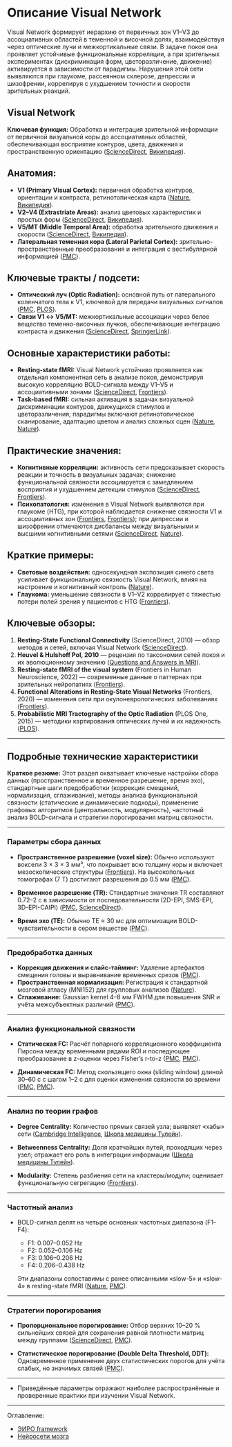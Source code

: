 # Описание Visual Network 

Visual Network формирует иерархию от первичных зон V1–V3 до ассоциативных областей в теменной и височной долях, взаимодействуя через оптические лучи и межкортикальные связи. В задаче покоя она проявляет устойчивые функциональные корреляции, а при зрительных экспериментах (дискриминация форм, цветоразличение, движение) активируется в зависимости от парадигмы. Нарушения этой сети выявляются при глаукоме, рассеянном склерозе, депрессии и шизофрении, коррелируя с ухудшением точности и скорости зрительных реакций.

## **Visual Network**

**Ключевая функция:**
Обработка и интеграция зрительной информации от первичной визуальной коры до ассоциативных областей, обеспечивающая восприятие контуров, цвета, движения и пространственную ориентацию ([ScienceDirect][1], [Википедия][2]).

## **Анатомия:**

* **V1 (Primary Visual Cortex):** первичная обработка контуров, ориентации и контраста, ретинотопическая карта ([Nature][3], [Википедия][2]).
* **V2–V4 (Extrastriate Areas):** анализ цветовых характеристик и простых форм ([ScienceDirect][1], [Википедия][2]).
* **V5/MT (Middle Temporal Area):** обработка зрительного движения и скорости ([ScienceDirect][1], [Википедия][2]).
* **Латеральная теменная кора (Lateral Parietal Cortex):** зрительно-пространственные преобразования и интеграция с вестибулярной информацией ([PMC][4]).

## **Ключевые тракты / подсети:**

* **Оптический луч (Optic Radiation):** основной путь от латерального коленчатого тела к V1, ключевой для передачи визуальных сигналов ([PMC][5], [PLOS][6]).
* **Связи V1 ↔ V5/MT:** межкортикальные ассоциации через белое вещество теменно-височных пучков, обеспечивающие интеграцию контраста и движения ([ScienceDirect][7], [SpringerLink][8]).

## **Основные характеристики работы:**

* **Resting-state fMRI:** Visual Network устойчиво проявляется как отдельная компонентная сеть в анализе покоя, демонстрируя высокую корреляцию BOLD-сигнала между V1–V5 и ассоциативными зонами ([ScienceDirect][1], [Frontiers][9]).
* **Task-based fMRI:** сильная активация в задачах визуальной дискриминации контуров, движущихся стимулов и цветоразличения; парадигмы включают ретинотопическое сканирование, адаптацию цветом и анализ сложных сцен ([Nature][3], [Nature][10]).

## **Практические значения:**

* **Когнитивные корреляции:** активность сети предсказывает скорость реакции и точность в визуальных задачах; снижение функциональной связности ассоциируется с замедлением восприятия и ухудшением детекции стимулов ([ScienceDirect][11], [Frontiers][12]).
* **Психопатология:** изменения в Visual Network выявляются при глаукоме (HTG), при которой наблюдается снижение связности V1 и ассоциативных зон ([Frontiers][12], [Frontiers][9]); при депрессии и шизофрении отмечаются дисбалансы между визуальными и высшими когнитивными сетями ([ScienceDirect][11], [Nature][3]).

## **Краткие примеры:**

* **Световые воздействия:** односекундная экспозиция синего света усиливает функциональную связность Visual Network, влияя на настроение и когнитивный контроль ([Nature][3]).
* **Глаукома:** уменьшение связности в V1–V2 коррелирует с тяжестью потери полей зрения у пациентов с HTG ([Frontiers][12]).

## **Ключевые обзоры:**

1. **Resting-State Functional Connectivity** (ScienceDirect, 2010) — обзор методов и сетей, включая Visual Network ([ScienceDirect][1]).
2. **Heuvel & Hulshoff Pol, 2010** — рецензия по таксономии сетей покоя и их эволюционному значению ([Questions and Answers ​in MRI][13]).
3. **Resting-state fMRI of the visual system** (Frontiers in Human Neuroscience, 2022) — современные данные о паттернах при зрительных нейропатиях ([Frontiers][9]).
4. **Functional Alterations in Resting-State Visual Networks** (Frontiers, 2020) — изменения сети при окулоневрологических заболеваниях ([Frontiers][12]).
5. **Probabilistic MRI Tractography of the Optic Radiation** (PLOS One, 2015) — методики картирования оптических лучей и их надежность ([PLOS][6]).

[1]: https://www.sciencedirect.com/topics/neuroscience/resting-state-functional-connectivity "Resting-State Functional Connectivity - ScienceDirect.com"
[2]: https://en.wikipedia.org/wiki/Resting_state_fMRI "Resting state fMRI"
[3]: https://www.nature.com/articles/s41598-022-20668-9 "Functional connectivity of brain networks with three monochromatic ..."
[4]: https://pmc.ncbi.nlm.nih.gov/articles/PMC5524274/ "A review on methods in resting state connectivity analysis and ..."
[5]: https://pmc.ncbi.nlm.nih.gov/articles/PMC3223565/ "Diffusion tensor imaging tractography of the optic radiation for ..."
[6]: https://journals.plos.org/plosone/article?id=10.1371%2Fjournal.pone.0118948 "Probabilistic MRI Tractography of the Optic Radiation Using ... - PLOS"
[7]: https://www.sciencedirect.com/science/article/abs/pii/S1878875018310842 "Optic Radiation Diffusion Tensor Imaging Tractography"
[8]: https://link.springer.com/article/10.1007/s00701-023-05540-7 "and high-resolution fiber tractography for the delineation of the optic ..."
[9]: https://www.frontiersin.org/journals/human-neuroscience/articles/10.3389/fnhum.2022.943618/full "Resting-state functional MRI of the visual system for characterization ..."
[10]: https://www.nature.com/articles/s41598-021-83246-5 "Brain functional connectivity differs when viewing pictures from ..."
[11]: https://www.sciencedirect.com/science/article/pii/S2213158219301251 "Visual network alterations in brain functional connectivity in chronic ..."
[12]: https://www.frontiersin.org/journals/human-neuroscience/articles/10.3389/fnhum.2020.00330/full "Functional Alterations in Resting-State Visual Networks in High ..."
[13]: https://mriquestions.com/uploads/3/4/5/7/34572113/heuvel_reviewbrainnets1.pdf "[PDF] Exploring the brain network: A review on resting-state fMRI ..."


---


## Подробные технические характеристики

**Краткое резюме:**
Этот раздел охватывает ключевые настройки сбора данных (пространственное и временное разрешение, время эхо), стандартные шаги предобработки (коррекция смещений, нормализация, сглаживание), методы анализа функциональной связности (статические и динамические подходы), применение графовых алгоритмов (центральность, модулярность), частотный анализ BOLD-сигнала и стратегии порогирования матриц связности.

---

### Параметры сбора данных

* **Пространственное разрешение (voxel size):**
  Обычно используют воксели 3 × 3 × 3 мм³, что покрывает всю толщину коры и включает мезоскопические структуры ([Frontiers][14]).
  На высокопольных томографах (7 T) достигают разрешения до 0.5 мм ([PMC][15]).

* **Временное разрешение (TR):**
  Стандартные значения TR составляют 0.72–2 с в зависимости от последовательности (2D-EPI, SMS-EPI, 3D-EPI-CAIPI) ([PMC][16], [ScienceDirect][17]).

* **Время эхо (TE):**
  Обычно TE ≈ 30 мс для оптимизации BOLD-чувствительности в сером веществе ([PMC][18]).

---

### Предобработка данных

* **Коррекция движения и слайс-тайминг:**
  Удаление артефактов смещения головы и выравнивание временных срезов ([PMC][19]).
* **Пространственная нормализация:**
  Регистрация к стандартной мозговой атласу (MNI152) для групповых анализов ([Nature][20]).
* **Сглаживание:**
  Gaussian kernel 4–8 мм FWHM для повышения SNR и учёта межсубъектных различий ([PMC][19]).

---

### Анализ функциональной связности

* **Статическая FC:**
  Расчёт попарного корреляционного коэффициента Пирсона между временными рядами ROI и последующее преобразование в z-оценки через Fisher’s r-to-z ([PMC][21], [PMC][18]).

* **Динамическая FC:**
  Метод скользящего окна (sliding window) длиной 30–60 с с шагом 1–2 с для оценки изменения связности во времени ([PMC][22], [PMC][23]).

---

### Анализ по теории графов

* **Degree Centrality:**
  Количество прямых связей узла; выявляет «хабы» сети ([Cambridge Intelligence][24], [Школа медицины Тулейн][25]).

* **Betweenness Centrality:**
  Доля кратчайших путей, проходящих через узел; отражает его роль в интеграции информации ([Школа медицины Тулейн][25]).

* **Modularity:**
  Степень разбиения сети на кластеры/модули; оценивает функциональную сегрегацию ([Frontiers][26]).

---

### Частотный анализ

* BOLD-сигнал делят на четыре основных частотных диапазона (F1–F4):

  * F1: 0.007–0.052 Hz
  * F2: 0.052–0.106 Hz
  * F3: 0.106–0.206 Hz
  * F4: 0.206–0.438 Hz

  Эти диапазоны сопоставимы с ранее описанными «slow-5» и «slow-4» в resting-state fMRI ([Nature][27], [PMC][28]).

---

### Стратегии порогирования

* **Пропорциональное порогирование:**
  Отбор верхних 10–20 % сильнейших связей для сохранения равной плотности матриц между группами ([ScienceDirect][29], [PMC][21]).

* **Статистическое порогирование (Double Delta Threshold, DDT):**
  Одновременное применение двух статистических порогов для учёта слабых, но значимых связей ([PMC][30]).

---

* Приведённые параметры отражают наиболее распространённые и проверенные практики при изучении Visual Network.

[14]: https://www.frontiersin.org/journals/computational-neuroscience/articles/10.3389/fncom.2016.00066/full "fMRI at High Spatial Resolution: Implications for BOLD-Models"
[15]: https://pmc.ncbi.nlm.nih.gov/articles/PMC3073717/ "Overview of Functional Magnetic Resonance Imaging - PMC"
[16]: https://pmc.ncbi.nlm.nih.gov/articles/PMC6051935/ "Resting-State Functional MRI: Everything That Nonexperts Have ..."
[17]: https://www.sciencedirect.com/science/article/pii/S105381192100776X "Advances in resting state fMRI acquisitions for functional connectomics"
[18]: https://pmc.ncbi.nlm.nih.gov/articles/PMC4035703/ "Resting-State fMRI: A Review of Methods and Clinical Applications"
[19]: https://pmc.ncbi.nlm.nih.gov/articles/PMC6865661/ "Modular preprocessing pipelines can reintroduce artifacts into fMRI ..."
[20]: https://www.nature.com/articles/s41467-024-48781-5 "Systematic evaluation of fMRI data-processing pipelines for ... - Nature"
[21]: https://pmc.ncbi.nlm.nih.gov/articles/PMC5981009/ "Thresholding functional connectomes by means of mixture modeling"
[22]: https://pmc.ncbi.nlm.nih.gov/articles/PMC3807588/ "Dynamic functional connectivity: Promise, issues, and interpretations"
[23]: https://pmc.ncbi.nlm.nih.gov/articles/PMC7375061/ "Dynamic visual cortical connectivity analysis based on functional ..."
[24]: https://cambridge-intelligence.com/keylines-faqs-social-network-analysis/ "Social Network Analysis: Understanding Centrality Measures"
[25]: https://medicine.tulane.edu/sites/default/files/GraphTheoryAPrimertoUnderstandingRestingStatefMRI.pdf "[PDF] Graph Theory: A Primer to Understanding Resting State fMRI"
[26]: https://www.frontiersin.org/articles/10.3389/fnhum.2015.00386/full "GRETNA: a graph theoretical network analysis toolbox for imaging ..."
[27]: https://www.nature.com/articles/s41598-023-29321-5 "Frequency-specific brain network architecture in resting-state fMRI"
[28]: https://pmc.ncbi.nlm.nih.gov/articles/PMC4313418/ "Functional Integration Between Brain Regions at Rest Occurs in ..."
[29]: https://www.sciencedirect.com/science/article/pii/S105381191730109X "Proportional thresholding in resting-state fMRI functional ..."
[30]: https://pmc.ncbi.nlm.nih.gov/articles/PMC8415479/ "Thresholding Functional Connectivity Matrices to Recover the ..."


---


Оглавление:

- [ЭИРО framework](/README.md)
- [Нейросети мозга](/brain-networks/README.md)


